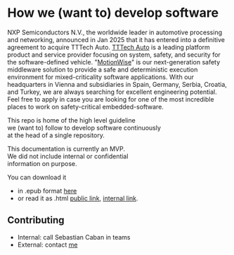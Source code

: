 # How we (want to) develop software

NXP Semiconductors N.V., the worldwide leader in automotive processing and networking, announced in Jan 2025 that it has entered into a definitive agreement to acquire TTTech Auto. [TTTech Auto](https://www.tttech-auto.com/) is a leading platform product and service provider focusing on system, safety, and security for the software-defined vehicle. "[MotionWise](https://www.tttech-auto.com/software-products/motionwise-safety-middleware)" is our next-generation safety middleware solution to provide a safe and deterministic execution environment for mixed-criticality software applications. With our headquarters in Vienna and subsidiaries in Spain, Germany, Serbia, Croatia, and Turkey, we are always searching for excellent engineering potential. Feel free to apply in case you are looking for one of the most incredible places to work on safety-critical embedded-software.

This repo is home of the high level guideline\
we (want to) follow to develop software continuously\
at the head of a single repository.

This documentation is currently an MVP.\
We did not include internal or confidential\
information on purpose. 

You can download it 
- in .epub format [here](https://how-we-dev-sw.readthedocs.io/_/downloads/en/latest/epub/)
- or read it as .html [public link](https://how-we-dev-sw.readthedocs.io), [internal link](https://documentation.tttech-auto.com/cx_mw/).

## Contributing

- Internal: call Sebastian Caban in teams
- External: contact [me](https://github.com/sibbiii)
